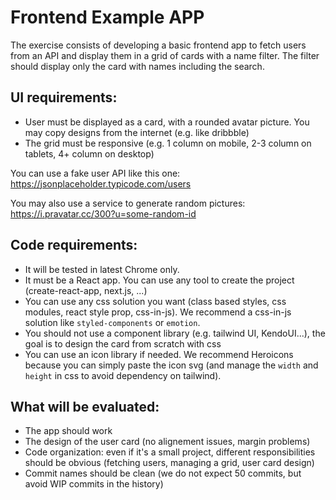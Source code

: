 # Frontend Example APP

The exercise consists of developing a basic frontend app to fetch users from an API and display them in a grid of cards with a name filter. The filter should display only the card with names including the search.

## UI requirements:
- User must be displayed as a card, with a rounded avatar picture. You may copy designs from the internet (e.g. like dribbble)
- The grid must be responsive (e.g. 1 column on mobile, 2-3 column on tablets, 4+ column on desktop)

You can use a fake user API like this one:
https://jsonplaceholder.typicode.com/users

You may also use a service to generate random pictures:
https://i.pravatar.cc/300?u=some-random-id

## Code requirements:
- It will be tested in latest Chrome only.
- It must be a React app. You can use any tool to create the project (create-react-app, next.js, ...)
- You can use any css solution you want (class based styles, css modules, react style prop, css-in-js). We recommend a css-in-js solution like `styled-components` or `emotion`.
- You should not use a component library (e.g. tailwind UI, KendoUI...), the goal is to design the card from scratch with css
- You can use an icon library if needed. We recommend Heroicons because you can simply paste the icon svg (and manage the `width` and `height` in css to avoid dependency on tailwind).

## What will be evaluated:
- The app should work
- The design of the user card (no alignement issues, margin problems)
- Code organization: even if it's a small project, different responsibilities should be obvious (fetching users, managing a grid, user card design)
- Commit names should be clean (we do not expect 50 commits, but avoid WIP commits in the history)